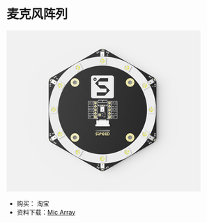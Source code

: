 麦克风阵列
========


![麦克风阵列](../../assets/mic_array.png)


* 购买： 淘宝
* 资料下载：[Mic Array](http://dl.sipeed.com/MAIX/HDK/Mic%20Array/)

